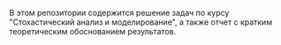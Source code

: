 В этом репозитории содержится решение задач по курсу "Стохастический анализ и моделирование", а также отчет с кратким теоретическим обоснованием результатов.
